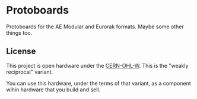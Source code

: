 # Protoboards
Protoboards for the AE Modular and Eurorak formats. Maybe some other things too.

## License
This project is open hardware under the [CERN-OHL-W](https://gitlab.com/ohwr/project/cernohl/-/wikis/uploads/82b567f43ce515395f7ddbfbad7a8806/cern_ohl_w_v2.txt). This is the "weakly reciprocal" variant.

You can use this hardware, under the terms of that variant, as a component wihin hardware that you build and sell.

